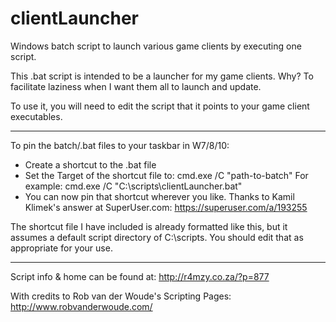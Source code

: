 # clientLauncher
Windows batch script to launch various game clients by executing one script.

This .bat script is intended to be a launcher for my game clients.
Why? To facilitate laziness when I want them all to launch and update.

To use it, you will need to edit the script that it points to your game client executables.

-----
To pin the batch/.bat files to your taskbar in W7/8/10:
  - Create a shortcut to the .bat file
  - Set the Target of the shortcut file to:
      cmd.exe /C "path-to-batch"
        For example: cmd.exe /C "C:\scripts\clientLauncher.bat"
  - You can now pin that shortcut wherever you like.
Thanks to Kamil Klimek's answer at SuperUser.com: https://superuser.com/a/193255

The shortcut file I have included is already formatted like this, but it assumes a default script directory of C:\scripts\.
You should edit that as appropriate for your use.

-----
Script info & home can be found at: http://r4mzy.co.za/?p=877

With credits to Rob van der Woude's Scripting Pages: http://www.robvanderwoude.com/
